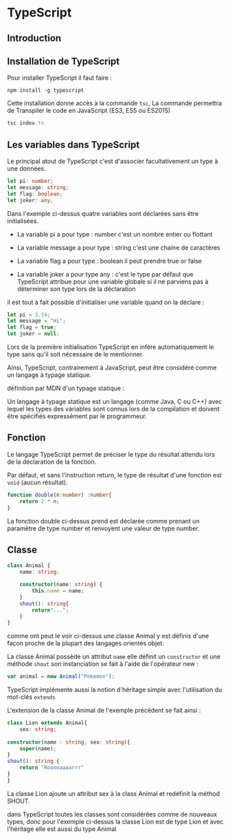 # TypeScript

## Introduction

## Installation de TypeScript

Pour installer TypeScript il faut faire : 
```
npm install -g typescript
```

Cette installation donne accès à la commande `tsc`, La commande permettra de Transpiler le code en JavaScript (ES3, ES5 ou ES2015)
```typescript
tsc index.ts
```

## Les variables dans TypeScript

Le principal atout de TypeScript c'est d'associer facultativement un type à une données.
```typescript
let pi: number;
let message: string;
let flag: boolean;
let joker: any;
```
Dans l'exemple ci-dessus quatre variables sont déclarées sans être initialisées.

*   La variable pi a pour type : number c'est un nombre entier ou flottant

*   La variable message a pour type : string c'est une chaine de caractères

*   La variable flag a pour type : boolean il peut prendre true or false

*   La variable joker a pour type any : c'est le type par défaut que TypeScript attribue pour une variable globale si il ne parviens pas à
déterminer son type lors de la déclaration

il est tout à fait possible d'initialiser une variable quand on la déclare : 
```typescript
let pi = 3.14;
let message = "Hi";
let flag = true;
let joker = null;  
```
Lors de la première initialisation TypeScript en infère automatiquement le type sans qu'il soit nécessaire de le mentionner.

Ainsi, TypeScript, contrairement à JavaScript, peut être considéré comme un langage à typage statique.

définition par MDN d'un typage statique : 

Un langage à typage statique est un langage (comme Java, C ou C++) avec lequel les types des variables sont connus lors de la compilation et doivent être spécifiés expressément par le programmeur.

## Fonction 

Le langage TypeScript permet de préciser le type du résultat attendu lors de la déclaration de la fonction.

Par défaut, et sans l'instruction return, le type de résultat d'une fonction est `void` (aucun résultat).
```typescript
function double(n:number) :number{
    return 2 * n;
}
```

La fonction double ci-dessus prend est déclarée comme prenant un paramètre de type number et renvoyent une valeur de type number.

## Classe 

```typescript
class Animal {
    name: string;

    constructor(name: string) {
        this.name = name;
    }
    shout(): string{
        return"...";
    }
}
```
comme ont peut le voir ci-dessus une classe Animal y est définis d'une façon proche de la plupart des langages orientés objet.

La classe Animal possède un attribut `name` elle définit un `constructor` et une méthode `shout` son instanciation se fait à l'aide de 
l'opérateur new : 
```typescript
var animal = new Animal("Pokemon");
```

TypeScript implémente aussi la notion d'héritage simple avec l'utilisation du mot-clés `extends`

L'extension de la classe Animal de l'exemple précédent se fait ainsi : 
```typescript
class Lion extends Animal{
    sex: string;
    
constructor(name : string, sex: string){
    super(name);
}
shout(): string {
    return "Rooooaaaarrr"
}
}
```

La classe Lion ajoute un attribut sex à la class Animal et redéfinit la méthod SHOUT.

dans TypeScript toutes les classes sont considérées comme de nouveaux types, donc pour l'exemple ci-dessus 
la classe Lion est de type Lion et avec l'héritage elle est aussi du type Animal 